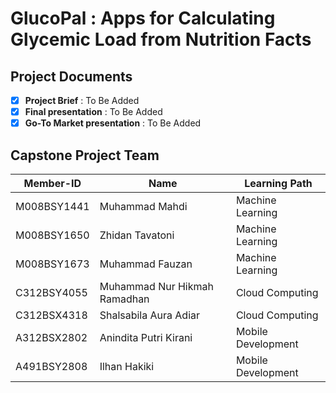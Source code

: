 # GlucoPal : Apps for Calculating Glycemic Load from Nutrition Facts

## Project Documents
- [x] **Project Brief** : To Be Added
- [x] **Final presentation** : To Be Added
- [x] **Go-To Market presentation** : To Be Added

## Capstone Project Team
| Member-ID | Name  | Learning Path |
| ------ | ------ | ------ | 
| M008BSY1441 | Muhammad Mahdi | Machine Learning |
| M008BSY1650 | Zhidan Tavatoni | Machine Learning |
| M008BSY1673 | Muhammad Fauzan | Machine Learning |
| C312BSY4055 | Muhammad Nur Hikmah Ramadhan | Cloud Computing |
| C312BSX4318 | Shalsabila Aura Adiar | Cloud Computing |
| A312BSX2802 | Anindita Putri Kirani | Mobile Development |
| A491BSY2808 | Ilhan Hakiki | Mobile Development |

